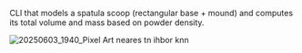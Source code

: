 CLI that models a spatula scoop (rectangular base + mound) and computes its total volume and mass based on powder density.





![20250603_1940_Pixel Art neares tn ihbor knn](https://github.com/user-attachments/assets/999562a9-0dd3-4949-92f4-33239781fa30)
